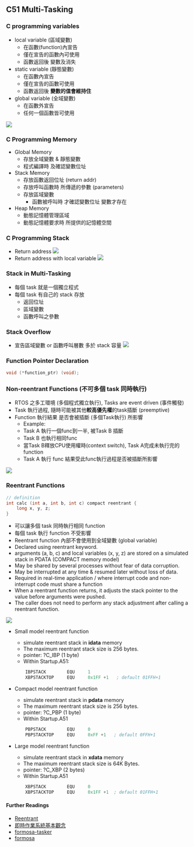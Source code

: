 ## **C51 Multi-Tasking**

### C programming variables
* local variable (區域變數)
    * 在函數(function)內宣告
    * 僅在宣告的函數內可使用
    * 函數返回後 變數及消失
* static variable (靜態變數)
    * 在函數內宣告
    * 僅在宣告的函數可使用
    * 函數返回後 **變數的值會維持住**
* global variable (全域變數)
    * 在函數外宣告
    * 任何一個函數皆可使用

![](../assets/img/c_variable.png)


### C Programming Memory
* Global Memory
    * 存放全域變數 & 靜態變數
    * 程式編譯時 及確認變數位址
* Stack Memory
    * 存放函數返回位址 (return addr)
    * 存放呼叫函數時 所傳遞的參數 (parameters)
    * 存放區域變數
        - 函數被呼叫時 才確認變數位址 變數才存在
* Heap Memory
    * 動態記憶體管理區域
    * 動態記憶體要求時 所提供的記憶體空間

### C Programming Stack
* Return address
![](../assets/img/stack_return_addr.png)
* Return address with local variable
![](../assets/img/stack_return_variable.png)

### Stack in Multi-Tasking
* 每個 task 就是一個獨立程式
* 每個 task 有自己的 stack 存放
    - 返回位址
    - 區域變數
    - 函數呼叫之參數

### Stack Overflow
* 宣告區域變數 or 函數呼叫層數 多於 stack 容量
![](../assets/img/multi-task-context-switch.png)
### Function Pointer Declaration
```c
void (*function_ptr) (void);
```

### Non-reentrant Functions (不可多個 task 同時執行)
* RTOS 之多工環境 (多個程式獨立執行), Tasks are event driven (事件觸發)
* Task 執行過程, 隨時可能被其他**較高優先權**的task插斷 (preemptive)
* Function 執行結果 是否會被插斷 (多個Task執行) 所影響
    * Example:
    * Task A 執行一個func到一半, 被Task B 插斷
    * Task B 也執行相同func
    * 當Task B釋放CPU使用權時(context switch), Task A完成未執行完的function
    * Task A 執行 func 結果受此func執行過程是否被插斷所影響

![](../assets/img/non_reentrant.png)

###  Reentrant Functions

```c
// definition
int calc (int a, int b, int c) compact reentrant {
    long x, y, z;
}
```
* 可以讓多個 task 同時執行相同 function
* 每個 task 執行 function 不受影響
* Reentrant function 內部不會使用到全域變數 (global variable)
* Declared using reentrant keyword.
* arguments (a, b, c) and local variables (x, y, z) are stored on a simulated stack in PDATA (COMPACT memory model)
* May be shared by several processes without fear of data corruption.
* May be interrupted at any time & resumed later without loss of data.
* Required in real-time application / where interrupt code and non-interrupt code must share a function
* When a reentrant function returns, it adjusts the stack pointer to the value before arguments were pushed.
* The caller does not need to perform any stack adjustment after calling a reentrant function.

![](../assets/img/reentrant_func.png)

* Small model reentrant function
    * simulate reentrant stack in **idata** memory
    * The maximum reentrant stack size is 256 bytes.
    * pointer: ?C_IBP (1 byte)
    * Within Startup.A51:
    ```asm
        IBPSTACK        EQU     1
        XBPSTACKTOP     EQU     0x1FF +1   ; default 01FFH+1

    ```

* Compact model reentrant function
    * simulate reentrant stack in **pdata** memory
    * The maximum reentrant stack size is 256 bytes.
    * pointer: ?C_PBP (1 byte)
    * Within Startup.A51
    ```asm
        PBPSTACK        EQU     0
        PBPSTACKTOP     EQU     0xFF +1   ; default 0FFH+1
    ```

* Large model reentrant function
    * simulate reentrant stack in **xdata** memory
    * The maximum reentrant stack size is 64K Bytes.
    * pointer: ?C_XBP (2 bytes)
    * Within Startup.A51
    ```asm
        XBPSTACK        EQU     0
        XBPSTACKTOP     EQU     0x1FF +1  ; default 01FFH+1
    ```



#### **Further Readings**

* [Reentrant](https://www.keil.com/support/man/docs/c51/c51_le_reentrantfuncs.htm)
* [即時作業系統基本觀念](https://youtu.be/K3TTmgq_MPY)
* [formosa-tasker](http://www.formosaos.url.tw/rtos8051/structos__tcb.html)
* [formosa](http://www.formosaos.url.tw/my8051/8051_tasking.html)